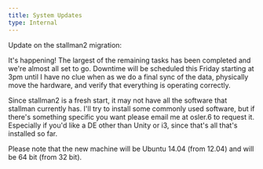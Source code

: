 ```yaml
---
title: System Updates
type: Internal
---
```

Update on the stallman2 migration:

It's happening! The largest of the remaining tasks has been completed and we're almost all set to go. Downtime will be scheduled this Friday starting at 3pm until I have no clue when as we do a final sync of the data, physically move the hardware, and verify that everything is operating correctly.

Since stallman2 is a fresh start, it may not have all the software that stallman currently has. I'll try to install some commonly used software, but if there's something specific you want please email me at osler.6 to request it. Especially if you'd like a DE other than Unity or i3, since that's all that's installed so far.

Please note that the new machine will be Ubuntu 14.04 (from 12.04) and will be 64 bit (from 32 bit).
